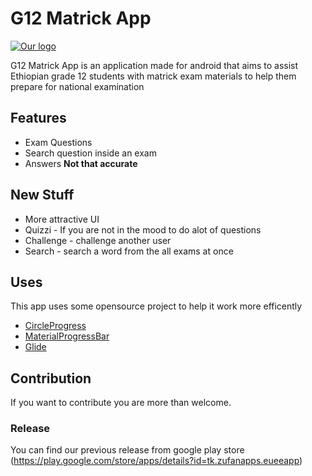 # G12 Matrick App

[![Our logo](https://lh3.googleusercontent.com/uZRHwpKrtZvZSfXikCFB66yfOLLKFPoX7JXgMhbsO0Z2PPCXNpXQ4aQfTM-gOsL_iPjL=w300-rw)](https://play.google.com/store/apps/details?id=tk.zufanapps.eueeapp)

G12 Matrick App is an application made for android that aims to assist 
Ethiopian grade 12 students with matrick exam materials 
to help them prepare for national examination

## Features
 + Exam Questions
 + Search question inside an exam
 + Answers **Not that accurate**
 
## New Stuff
  * More attractive UI
  * Quizzi - If you are not in the mood to do alot of questions
  * Challenge - challenge another user
  * Search - search a word from the all exams at once
  
## Uses
 This app uses some opensource project to help it work more efficently
  * [CircleProgress](https://github.com/lzyzsd/CircleProgress)
  * [MaterialProgressBar](https://github.com/DreaminginCodeZH/MaterialProgressBar)
  * [Glide](https://github.com/bumptech/glide)
  
## Contribution
  If you want to contribute you are more than welcome.
  
### Release

 You can find our previous release from google play store 
 (https://play.google.com/store/apps/details?id=tk.zufanapps.eueeapp)
